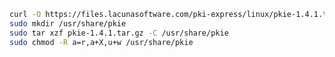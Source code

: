 ﻿```sh
curl -O https://files.lacunasoftware.com/pki-express/linux/pkie-1.4.1.tar.gz
sudo mkdir /usr/share/pkie
sudo tar xzf pkie-1.4.1.tar.gz -C /usr/share/pkie
sudo chmod -R a=r,a+X,u+w /usr/share/pkie
```
